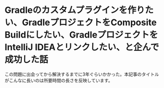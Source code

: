 # Gradleのカスタムプラグインを作りたい、GradleプロジェクトをComposite Buildにしたい、GradleプロジェクトをIntelliJ IDEAとリンクしたい、と企んで成功した話

この問題に出会ってから解決するまでに3年ぐらいかかった。本記事のタイトルがこんなに長いのは所要時間の長さを反映しています。
